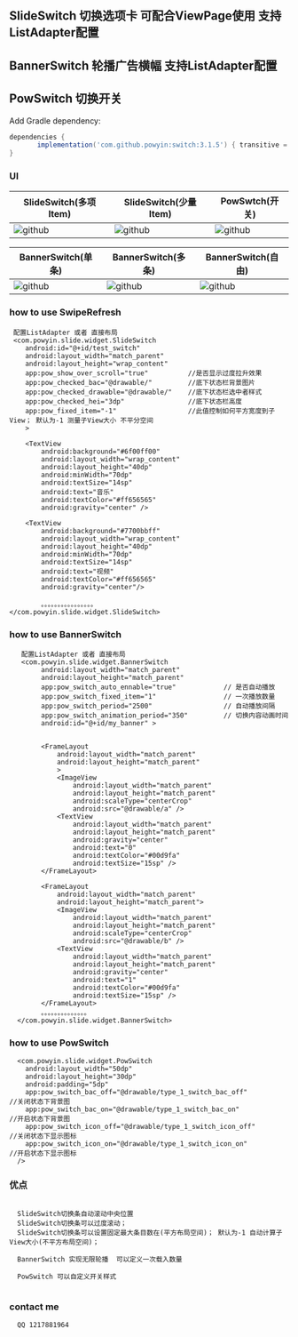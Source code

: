 ## SlideSwitch 切换选项卡 可配合ViewPage使用  支持ListAdapter配置
## BannerSwitch 轮播广告横幅  支持ListAdapter配置
## PowSwitch 切换开关 


Add Gradle dependency:
```gradle
dependencies {
       implementation('com.github.powyin:switch:3.1.5') { transitive = false }
}
```

###  UI

|SlideSwitch(多项Item)|SlideSwitch(少量Item)|PowSwtch(开关)|
|---|---|----
|![github](https://github.com/powyin/slide/blob/master/app/src/main/res/raw/slide_m.gif)|![github](https://github.com/powyin/slide/blob/master/app/src/main/res/raw/slide_s.gif)|![github](https://github.com/powyin/slide/blob/master/app/src/main/res/raw/slide_x.gif)|


|BannerSwitch(单条)|BannerSwitch(多条)|BannerSwitch(自由)|
|---|---|----
|![github](https://github.com/powyin/slide/blob/master/app/src/main/res/raw/banner_1.gif)|![github](https://github.com/powyin/slide/blob/master/app/src/main/res/raw/banner_3.gif)|![github](https://github.com/powyin/slide/blob/master/app/src/main/res/raw/banner_n.gif)|


### how to use  SwipeRefresh

     
     配置ListAdapter 或者 直接布局
     <com.powyin.slide.widget.SlideSwitch
        android:id="@+id/test_switch"
        android:layout_width="match_parent"
        android:layout_height="wrap_content"
        app:pow_show_over_scroll="true"          //是否显示过度拉升效果
        app:pow_checked_bac="@drawable/"         //底下状态栏背景图片
        app:pow_checked_drawable="@drawable/"    //底下状态栏选中者样式
        app:pow_checked_hei="3dp"                //底下状态栏高度
        app:pow_fixed_item="-1"                  //此值控制如何平方宽度到子View； 默认为-1 测量子View大小 不平分空间
        >

        <TextView
            android:background="#6f00ff00"
            android:layout_width="wrap_content"
            android:layout_height="40dp"
            android:minWidth="70dp"
            android:textSize="14sp"
            android:text="音乐"
            android:textColor="#ff656565"
            android:gravity="center" />

        <TextView
            android:background="#7700bbff"
            android:layout_width="wrap_content"
            android:layout_height="40dp"
            android:minWidth="70dp"
            android:textSize="14sp"
            android:text="视频"
            android:textColor="#ff656565"
            android:gravity="center"/>
            
            。。。。。。。。。。。。。。。。
    </com.powyin.slide.widget.SlideSwitch>


### how to use  BannerSwitch

     
       配置ListAdapter 或者 直接布局
       <com.powyin.slide.widget.BannerSwitch
            android:layout_width="match_parent"
            android:layout_height="match_parent"
            app:pow_switch_auto_ennable="true"            // 是否自动播放
            app:pow_switch_fixed_item="1"                 // 一次播放数量
            app:pow_switch_period="2500"                  // 自动播放间隔
            app:pow_switch_animation_period="350"         // 切换内容动画时间
            android:id="@+id/my_banner" >


            <FrameLayout
                android:layout_width="match_parent"
                android:layout_height="match_parent"
                >
                <ImageView
                    android:layout_width="match_parent"
                    android:layout_height="match_parent"
                    android:scaleType="centerCrop"
                    android:src="@drawable/a" />
                <TextView
                    android:layout_width="match_parent"
                    android:layout_height="match_parent"
                    android:gravity="center"
                    android:text="0"
                    android:textColor="#00d9fa"
                    android:textSize="15sp" />
            </FrameLayout>

            <FrameLayout
                android:layout_width="match_parent"
                android:layout_height="match_parent">
                <ImageView
                    android:layout_width="match_parent"
                    android:layout_height="match_parent"
                    android:scaleType="centerCrop"
                    android:src="@drawable/b" />
                <TextView
                    android:layout_width="match_parent"
                    android:layout_height="match_parent"
                    android:gravity="center"
                    android:text="1"
                    android:textColor="#00d9fa"
                    android:textSize="15sp" />
            </FrameLayout>
            。。。。。。。。。。。。。。
      </com.powyin.slide.widget.BannerSwitch>

### how to use  PowSwitch

     
      <com.powyin.slide.widget.PowSwitch
        android:layout_width="50dp"
        android:layout_height="30dp"
        android:padding="5dp"
        app:pow_switch_bac_off="@drawable/type_1_switch_bac_off"              //关闭状态下背景图
        app:pow_switch_bac_on="@drawable/type_1_switch_bac_on"                //开启状态下背景图
        app:pow_switch_icon_off="@drawable/type_1_switch_icon_off"            //关闭状态下显示图标
        app:pow_switch_icon_on="@drawable/type_1_switch_icon_on"              //开启状态下显示图标
      />
        


### 优点
```

  SlideSwitch切换条自动滚动中央位置
  SlideSwitch切换条可以过度滚动；
  SlideSwitch切换条可以设置固定最大条目数在(平方布局空间)； 默认为-1 自动计算子View大小(不平方布局空间)；
  
  BannerSwitch 实现无限轮播  可以定义一次载入数量
  
  PowSwitch 可以自定义开关样式
  
```

### contact me
```
  QQ 1217881964
```





